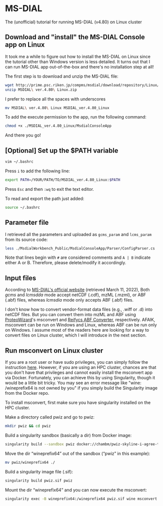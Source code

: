 # MS-DIAL
The (unofficial) tutorial for running MS-DIAL (v4.80) on Linux cluster


## Download and "install" the MS-DIAL Console app on Linux
It took me a while to figure out how to install the MS-DIAL on Linux since the tutorial other than Windows version is less detailed. It turns out that I can run MS-DIAL app out-of-the-box and there's no installation step at all!

The first step is to download and unzip the MS-DIAL file:
```bash
wget http://prime.psc.riken.jp/compms/msdial/download/repository/Linux/MSDIAL%20ver.4.80%20Linux.zip
unzip MSDIAL\ ver.4.80\ Linux.zip
```
I prefer to replace all the spaces with underscores
```bash
mv MSDIAL\ ver.4.80\ Linux MSDIAL_ver.4.80_Linux
```

To add the execute permission to the app, run the following command:
```bash
chmod +x ./MSDIAL_ver.4.80_Linux/MsdialConsoleApp
```
And there you go! 


## [Optional] Set up the $PATH variable 
```bash
vim ~/.bashrc
```

Press ```i``` to add the following line:
```bash
export PATH=/YOUR/PATH/TO/MSDIAL_ver.4.80_Linux:$PATH
```
Press ```Esc``` and then ```:wq``` to exit the text editor.

To read and export the path just added:
```bash
source ~/.bashrc
```

## Parameter file
I retrieved all the parameters and uploaded as ```gcms_param``` and ```lcms_param``` from its source code:
```bash
less ./MsdialWorkbench_Public/MsdialConsoleApp/Parser/ConfigParser.cs
```
Note that lines begin with ```#``` are considered comments and ```A | B``` indicate either A or B. Therefore, please delete/modify it accordingly.

## Input files
According to [MS-DIAL's official website](http://prime.psc.riken.jp/compms/msdial/consoleapp.html) (retrieved March 11, 2022), Both _gcms_ and _lcmsdda_ mode accept netCDF (.cdf), mzML (.mzml), or ABF (.abf) files, whereas _lcmsdia_ mode only accepts ABF (.abf) files.

I don't know how to convert vendor-format data files (e.g., .wiff or .d) into netCDF files. But you can convert them into mzML and ABF using [ProteoWizard](https://proteowizard.sourceforge.io/)'s msconvert and [Reifycs ABF Converter](https://www.reifycs.com/AbfConverter/), respectively. AFAIK, msconvert can be run on Windows and Linux, whereas ABF can be run only on Windows. I assume most of the readers here are looking for a way to convert files on Linux cluster, which I will introduce in the next section.

## Run msconvert on Linux cluster
If you are a root user or have sudo privileges, you can simply follow the instruction [here](https://hub.docker.com/r/chambm/pwiz-skyline-i-agree-to-the-vendor-licenses). However, if you are using an HPC cluster, chances are that you don't have that privileges and cannot easily install the msconvert app via Docker. Fortunately, you can achieve this by using Singularity, though it would be a little bit tricky. You may see an error message like "wine: /wineprefix64 is not owned by you" if you simply build the Singularity image from the Docker repo.

To install msconvert, first make sure you have singularity installed on the HPC cluster.

Make a directory called pwiz and go to pwiz:
```bash
mkdir pwiz && cd pwiz
```
Build a singularity sandbox (basically a dir) from Docker image:
```bash
singularity build --sandbox pwiz docker://chambm/pwiz-skyline-i-agree-to-the-vendor-licenses
```
Move the dir “wineprefix64” out of the sandbox (“pwiz” in this example):
```bash
mv pwiz/wineprefix64 ./
```
Build a singularity image file (.sif):
```bash
singularity build pwiz.sif pwiz 
```
Mount the dir “wineprefix64” and you can now execute the msconvert:
```bash
singularity exec -B wineprefix64:/wineprefix64 pwiz.sif wine msconvert [options]
```

